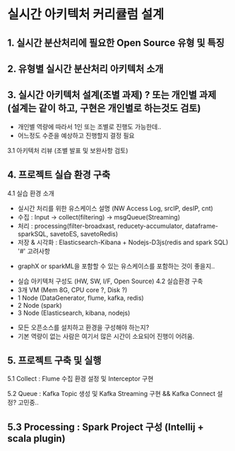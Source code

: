# 실시간 아키텍처 커리큘럼 설계

## 1. 실시간 분산처리에 필요한 Open Source 유형 및 특징

## 2. 유형별 실시간 분산처리 아키텍처 소개

## 3. 실시간 아키텍처 설계(조별 과제) ? 또는 개인별 과제 (설계는 같이 하고, 구현은 개인별로 하는것도 검토)
 - 개인별 역량에 따라서 1인 또는 조별로 진행도 가능한데..
 - 어느정도 수준을 예상하고 진행할지 결정 필요

3.1 아키텍처 리뷰 (조별 발표 및 보완사항 검토)

## 4. 프로젝트 실습 환경 구축

 4.1  실습 환경 소개
 - 실시간 처리를 위한 유스케이스 설명 (NW Access Log, srcIP, desIP, cnt)
  - 수집 : Input -> collect(filtering) -> msgQueue(Streaming)
  - 처리 : processing(filter-broadxast, reducety-accumulator, dataframe-sparkSQL, savetoES, savetoRedis)
  - 저장 & 시각화 : Elasticsearch-Kibana + Nodejs-D3js(redis and spark SQL)
  '#' 고려사항
   * graphX or sparkML을 포함할 수 있는 유스케이스를 포함하는 것이 좋을지..
 - 실습 아키텍처 구성도 (HW, SW, I/F, Open Source)
 4.2 실습환경 구축
  - 3개 VM (Mem 8G, CPU core ?, Disk ?)
  - 1 Node (DataGenerator, flume, kafka, redis)
  - 2 Node (spark)
  - 3 Node (Elasticsearch, kibana, nodejs)

*  모든 오픈소스를 설치하고 환경을 구성해야 하는지?
* 기본 역량이 없는 사람은 여기서 많은 시간이 소요되어 진행이 어려움.

## 5. 프로젝트 구축 및 실행
5.1 Collect : Flume 수집 환경 설정 및 Interceptor 구현

5.2 Queue : Kafka Topic 생성 및 Kafka Streaming 구현 && Kafka Connect 설정? 고민중..

5.3 Processing : Spark Project 구성 (Intellij + scala plugin)
 -
